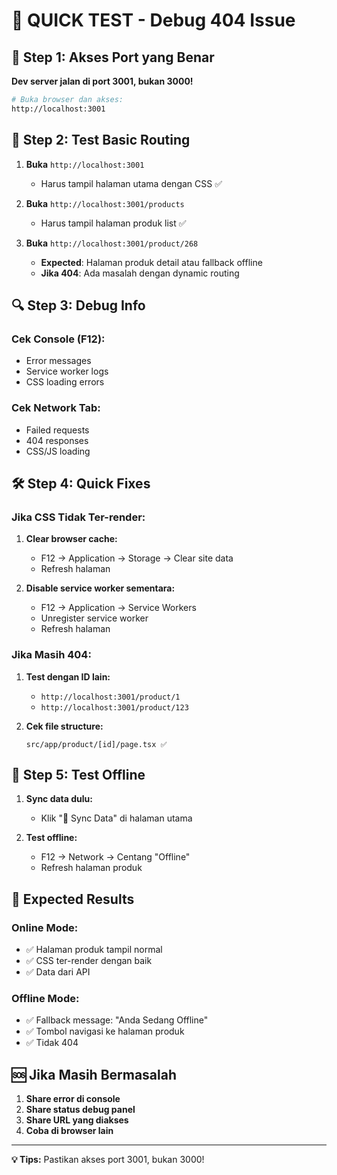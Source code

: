 # 🚀 **QUICK TEST - Debug 404 Issue**

## 🔧 **Step 1: Akses Port yang Benar**

**Dev server jalan di port 3001, bukan 3000!**

```bash
# Buka browser dan akses:
http://localhost:3001
```

## 🎯 **Step 2: Test Basic Routing**

1. **Buka** `http://localhost:3001`
   - Harus tampil halaman utama dengan CSS ✅

2. **Buka** `http://localhost:3001/products`
   - Harus tampil halaman produk list ✅

3. **Buka** `http://localhost:3001/product/268`
   - **Expected**: Halaman produk detail atau fallback offline
   - **Jika 404**: Ada masalah dengan dynamic routing

## 🔍 **Step 3: Debug Info**

### **Cek Console (F12):**
- Error messages
- Service worker logs
- CSS loading errors

### **Cek Network Tab:**
- Failed requests
- 404 responses
- CSS/JS loading

## 🛠️ **Step 4: Quick Fixes**

### **Jika CSS Tidak Ter-render:**

1. **Clear browser cache:**
   - F12 → Application → Storage → Clear site data
   - Refresh halaman

2. **Disable service worker sementara:**
   - F12 → Application → Service Workers
   - Unregister service worker
   - Refresh halaman

### **Jika Masih 404:**

1. **Test dengan ID lain:**
   - `http://localhost:3001/product/1`
   - `http://localhost:3001/product/123`

2. **Cek file structure:**
   ```
   src/app/product/[id]/page.tsx ✅
   ```

## 📱 **Step 5: Test Offline**

1. **Sync data dulu:**
   - Klik "🔄 Sync Data" di halaman utama

2. **Test offline:**
   - F12 → Network → Centang "Offline"
   - Refresh halaman produk

## 🎯 **Expected Results**

### **Online Mode:**
- ✅ Halaman produk tampil normal
- ✅ CSS ter-render dengan baik
- ✅ Data dari API

### **Offline Mode:**
- ✅ Fallback message: "Anda Sedang Offline"
- ✅ Tombol navigasi ke halaman produk
- ✅ Tidak 404

## 🆘 **Jika Masih Bermasalah**

1. **Share error di console**
2. **Share status debug panel**
3. **Share URL yang diakses**
4. **Coba di browser lain**

---

**💡 Tips:** Pastikan akses port 3001, bukan 3000!
